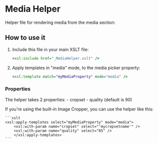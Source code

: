 # Media Helper

Helper file for rendering media from the media section:

## How to use it

1. Include this file in your main XSLT file:

	```xslt
	<xsl:include href="_MediaHelper.xslt" />
	```
	
2. Apply templates in "media" mode, to the media picker property:

	```xslt
	<xsl:template match="myMediaProperty" mode="media" />
	```

### Properties

The helper takes 2 properties:
	- cropset
	- quality (default is 90)

If you're using the built-in Image Cropper, you can use the helper like this:

	```xslt
	<xsl:apply-templates select="myMediaProperty" mode="media">
		<xsl:with-param name="cropset" select="'mycropsetname'" />
		<xsl:with-param name="quality" select="85" />
		</xsl:apply-templates>
	```
